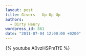 ```yaml
---
layout: post
title: Givers - Up Up Up
authors:
  - Dirty Henry
wordpress_id: 861
date: "2011-07-04 12:00:00 +0200"
---
```


{% youtube A0vzHSPmTfE %}
